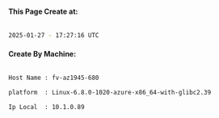 
   
#### This Page Create at:

```bash

2025-01-27 - 17:27:16 UTC

```

#### Create By Machine:

```bash

Host Name : fv-az1945-680

platform  : Linux-6.8.0-1020-azure-x86_64-with-glibc2.39

Ip Local  : 10.1.0.89

```

